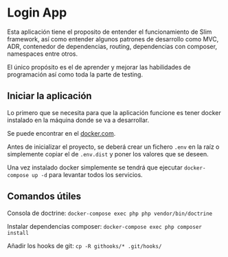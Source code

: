 # Login App

Esta aplicación tiene el proposito de entender el funcionamiento de Slim framework, así como entender algunos patrones
de desarrollo como MVC, ADR, contenedor de dependencias, routing, dependencias con composer, namespaces entre otros.

El único propósito es el de aprender y mejorar las habilidades de programación así como toda la parte de testing.

## Iniciar la aplicación

Lo primero que se necesita para que la aplicación funcione es tener docker instalado en la máquina donde se va a 
desarrollar.

Se puede encontrar en el [docker.com](https://docs.docker.com/install/).

Antes de inicializar el proyecto, se deberá crear un fichero `.env` en la raíz o simplemente copiar el de `.env.dist`
y poner los valores que se deseen.

Una vez instalado docker simplemente se tendrá que ejecutar `docker-compose up -d` para levantar todos los servicios.

## Comandos útiles

Consola de doctrine: `docker-compose exec php php vendor/bin/doctrine`

Instalar dependencias composer: `docker-compose exec php composer install`

Añadir los hooks de git: `cp -R githooks/* .git/hooks/`
